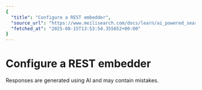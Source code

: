 ```yaml
---
{
  "title": "Configure a REST embedder",
  "source_url": "https://www.meilisearch.com/docs/learn/ai_powered_search/configure_rest_embedder",
  "fetched_at": "2025-08-15T13:53:54.355652+00:00"
}
---
```


# Configure a REST embedder

Responses are generated using AI and may contain mistakes.
